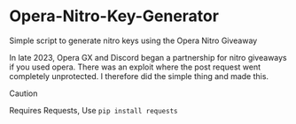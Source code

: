 # Opera-Nitro-Key-Generator
Simple script to generate nitro keys using the Opera Nitro Giveaway

In late 2023, Opera GX and Discord began a partnership for nitro giveaways if you used opera. There was an exploit where the post request went completely unprotected. I therefore did the simple thing and made this.

>[!CAUTION]
>Requires Requests, Use `pip install requests`
